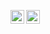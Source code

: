 [<img align="left" alt="UnknownOre | Twitter" width="22px" src="https://raw.githubusercontent.com/UnknownOre/UnknwonOre/main/assets/https:/twitter.svg" />](https://twitter.com/alieox)
[<img align="left" alt="UnknownOre | Discord" height="22px" width="22px" src="https://discord.com/assets/3437c10597c1526c3dbd98c737c2bcae.svg" />](https://discord.gg/QFFxUFYG)

